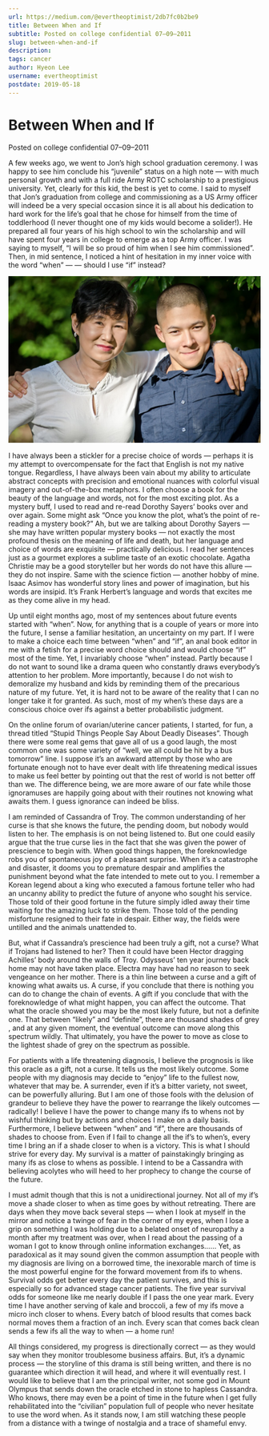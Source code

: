 ```yaml
---
url: https://medium.com/@evertheoptimist/2db7fc0b2be9
title: Between When and If
subtitle: Posted on college confidential 07–09–2011
slug: between-when-and-if
description: 
tags: cancer
author: Hyeon Lee
username: evertheoptimist
postdate: 2019-05-18
---
```


# Between When and If

Posted on college confidential 07–09–2011

A few weeks ago, we went to Jon’s high school graduation ceremony. I was happy to see him conclude his “juvenile” status on a high note — with much personal growth and with a full ride Army ROTC scholarship to a prestigious university. Yet, clearly for this kid, the best is yet to come. I said to myself that Jon’s graduation from college and commissioning as a US Army officer will indeed be a very special occasion since it is all about his dedication to hard work for the life’s goal that he chose for himself from the time of toddlerhood (I never thought one of my kids would become a solider!). He prepared all four years of his high school to win the scholarship and will have spent four years in college to emerge as a top Army officer. I was saying to myself, “I will be so proud of him when I see him commissioned”. Then, in mid sentence, I noticed a hint of hesitation in my inner voice with the word “when” — — should I use “if” instead?

![With Jon, June 2012](./assets/1*XeVf22LX08bnBzqy5ifxCA.png)

I have always been a stickler for a precise choice of words — perhaps it is my attempt to overcompensate for the fact that English is not my native tongue. Regardless, I have always been vain about my ability to articulate abstract concepts with precision and emotional nuances with colorful visual imagery and out-of-the-box metaphors. I often choose a book for the beauty of the language and words, not for the most exciting plot. As a mystery buff, I used to read and re-read Dorothy Sayers’ books over and over again. Some might ask “Once you know the plot, what’s the point of re-reading a mystery book?” Ah, but we are talking about Dorothy Sayers — she may have written popular mystery books — not exactly the most profound thesis on the meaning of life and death, but her language and choice of words are exquisite — practically delicious. I read her sentences just as a gourmet explores a sublime taste of an exotic chocolate. Agatha Christie may be a good storyteller but her words do not have this allure — they do not inspire. Same with the science fiction — another hobby of mine. Isaac Asimov has wonderful story lines and power of imagination, but his words are insipid. It’s Frank Herbert’s language and words that excites me as they come alive in my head.

Up until eight months ago, most of my sentences about future events started with “when”. Now, for anything that is a couple of years or more into the future, I sense a familiar hesitation, an uncertainty on my part. If I were to make a choice each time between “when” and “if”, an anal book editor in me with a fetish for a precise word choice should and would choose “if” most of the time. Yet, I invariably choose “when” instead. Partly because I do not want to sound like a drama queen who constantly draws everybody’s attention to her problem. More importantly, because I do not wish to demoralize my husband and kids by reminding them of the precarious nature of my future. Yet, it is hard not to be aware of the reality that I can no longer take it for granted. As such, most of my when’s these days are a conscious choice over ifs against a better probabilistic judgment.

On the online forum of ovarian/uterine cancer patients, I started, for fun, a thread titled “Stupid Things People Say About Deadly Diseases”. Though there were some real gems that gave all of us a good laugh, the most common one was some variety of “well, we all could be hit by a bus tomorrow” line. I suppose it’s an awkward attempt by those who are fortunate enough not to have ever dealt with life threatening medical issues to make us feel better by pointing out that the rest of world is not better off than we. The difference being, we are more aware of our fate while those ignoramuses are happily going about with their routines not knowing what awaits them. I guess ignorance can indeed be bliss.

I am reminded of Cassandra of Troy. The common understanding of her curse is that she knows the future, the pending doom, but nobody would listen to her. The emphasis is on not being listened to. But one could easily argue that the true curse lies in the fact that she was given the power of prescience to begin with. When good things happen, the foreknowledge robs you of spontaneous joy of a pleasant surprise. When it’s a catastrophe and disaster, it dooms you to premature despair and amplifies the punishment beyond what the fate intended to mete out to you. I remember a Korean legend about a king who executed a famous fortune teller who had an uncanny ability to predict the future of anyone who sought his service. Those told of their good fortune in the future simply idled away their time waiting for the amazing luck to strike them. Those told of the pending misfortune resigned to their fate in despair. Either way, the fields were untilled and the animals unattended to.

But, what if Cassandra’s prescience had been truly a gift, not a curse? What if Trojans had listened to her? Then it could have been Hector dragging Achilles’ body around the walls of Troy. Odysseus’ ten year journey back home may not have taken place. Electra may have had no reason to seek vengeance on her mother. There is a thin line between a curse and a gift of knowing what awaits us. A curse, if you conclude that there is nothing you can do to change the chain of events. A gift if you conclude that with the foreknowledge of what might happen, you can affect the outcome. That what the oracle showed you may be the most likely future, but not a definite one. That between “likely” and “definite”, there are thousand shades of grey , and at any given moment, the eventual outcome can move along this spectrum wildly. That ultimately, you have the power to move as close to the lightest shade of grey on the spectrum as possible.

For patients with a life threatening diagnosis, I believe the prognosis is like this oracle as a gift, not a curse. It tells us the most likely outcome. Some people with my diagnosis may decide to “enjoy” life to the fullest now, whatever that may be. A surrender, even if it’s a bitter variety, not sweet, can be powerfully alluring. But I am one of those fools with the delusion of grandeur to believe they have the power to rearrange the likely outcomes — radically! I believe I have the power to change many ifs to whens not by wishful thinking but by actions and choices I make on a daily basis. Furthermore, I believe between “when” and “if”, there are thousands of shades to choose from. Even if I fail to change all the if’s to when’s, every time I bring an if a shade closer to when is a victory. This is what I should strive for every day. My survival is a matter of painstakingly bringing as many ifs as close to whens as possible. I intend to be a Cassandra with believing acolytes who will heed to her prophecy to change the course of the future.

I must admit though that this is not a unidirectional journey. Not all of my if’s move a shade closer to when as time goes by without retreating. There are days when they move back several steps — when I look at myself in the mirror and notice a twinge of fear in the corner of my eyes, when I lose a grip on something I was holding due to a belated onset of neuropathy a month after my treatment was over, when I read about the passing of a woman I got to know through online information exchanges…… Yet, as paradoxical as it may sound given the common assumption that people with my diagnosis are living on a borrowed time, the inexorable march of time is the most powerful engine for the forward movement from ifs to whens. Survival odds get better every day the patient survives, and this is especially so for advanced stage cancer patients. The five year survival odds for someone like me nearly double if I pass the one year mark. Every time I have another serving of kale and broccoli, a few of my ifs move a micro inch closer to whens. Every batch of blood results that comes back normal moves them a fraction of an inch. Every scan that comes back clean sends a few ifs all the way to when — a home run!

All things considered, my progress is directionally correct — as they would say when they monitor troublesome business affairs. But, it’s a dynamic process — the storyline of this drama is still being written, and there is no guarantee which direction it will head, and where it will eventually rest. I would like to believe that I am the principal writer, not some god in Mount Olympus that sends down the oracle etched in stone to hapless Cassandra. Who knows, there may even be a point of time in the future when I get fully rehabilitated into the “civilian” population full of people who never hesitate to use the word when. As it stands now, I am still watching these people from a distance with a twinge of nostalgia and a trace of shameful envy.


